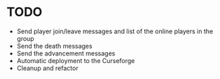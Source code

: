 # TODO

- Send player join/leave messages and list of the online players in the group
- Send the death messages
- Send the advancement messages
- Automatic deployment to the Curseforge
- Cleanup and refactor
